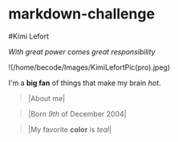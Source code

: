 # markdown-challenge

#Kimi Lefort

*With great power comes great responsibility*

!(/home/becode/Images/KimiLefortPic(pro).jpeg)

I'm a **big fan** of things that make my brain *hot*.

>|About me|

>|Born *9th* of December 2004|

>|My favorite **color** is *teal*|
